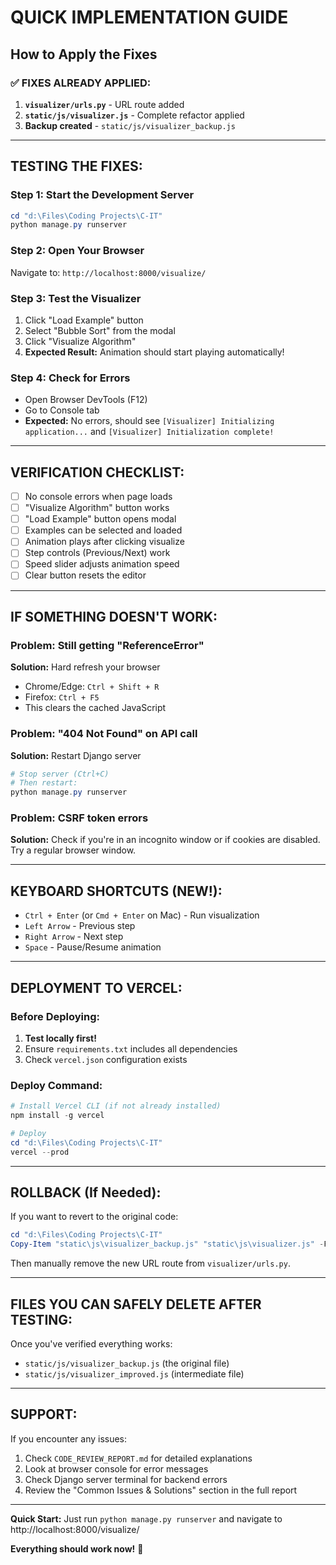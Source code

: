 # QUICK IMPLEMENTATION GUIDE
## How to Apply the Fixes

### ✅ FIXES ALREADY APPLIED:

1. **`visualizer/urls.py`** - URL route added
2. **`static/js/visualizer.js`** - Complete refactor applied
3. **Backup created** - `static/js/visualizer_backup.js`

---

## TESTING THE FIXES:

### Step 1: Start the Development Server
```powershell
cd "d:\Files\Coding Projects\C-IT"
python manage.py runserver
```

### Step 2: Open Your Browser
Navigate to: `http://localhost:8000/visualize/`

### Step 3: Test the Visualizer
1. Click "Load Example" button
2. Select "Bubble Sort" from the modal
3. Click "Visualize Algorithm"
4. **Expected Result:** Animation should start playing automatically!

### Step 4: Check for Errors
- Open Browser DevTools (F12)
- Go to Console tab
- **Expected:** No errors, should see `[Visualizer] Initializing application...` and `[Visualizer] Initialization complete!`

---

## VERIFICATION CHECKLIST:

- [ ] No console errors when page loads
- [ ] "Visualize Algorithm" button works
- [ ] "Load Example" button opens modal
- [ ] Examples can be selected and loaded
- [ ] Animation plays after clicking visualize
- [ ] Step controls (Previous/Next) work
- [ ] Speed slider adjusts animation speed
- [ ] Clear button resets the editor

---

## IF SOMETHING DOESN'T WORK:

### Problem: Still getting "ReferenceError"
**Solution:** Hard refresh your browser
- Chrome/Edge: `Ctrl + Shift + R`
- Firefox: `Ctrl + F5`
- This clears the cached JavaScript

### Problem: "404 Not Found" on API call
**Solution:** Restart Django server
```powershell
# Stop server (Ctrl+C)
# Then restart:
python manage.py runserver
```

### Problem: CSRF token errors
**Solution:** Check if you're in an incognito window or if cookies are disabled. Try a regular browser window.

---

## KEYBOARD SHORTCUTS (NEW!):

- `Ctrl + Enter` (or `Cmd + Enter` on Mac) - Run visualization
- `Left Arrow` - Previous step
- `Right Arrow` - Next step
- `Space` - Pause/Resume animation

---

## DEPLOYMENT TO VERCEL:

### Before Deploying:
1. **Test locally first!**
2. Ensure `requirements.txt` includes all dependencies
3. Check `vercel.json` configuration exists

### Deploy Command:
```powershell
# Install Vercel CLI (if not already installed)
npm install -g vercel

# Deploy
cd "d:\Files\Coding Projects\C-IT"
vercel --prod
```

---

## ROLLBACK (If Needed):

If you want to revert to the original code:

```powershell
cd "d:\Files\Coding Projects\C-IT"
Copy-Item "static\js\visualizer_backup.js" "static\js\visualizer.js" -Force
```

Then manually remove the new URL route from `visualizer/urls.py`.

---

## FILES YOU CAN SAFELY DELETE AFTER TESTING:

Once you've verified everything works:
- `static/js/visualizer_backup.js` (the original file)
- `static/js/visualizer_improved.js` (intermediate file)

---

## SUPPORT:

If you encounter any issues:
1. Check `CODE_REVIEW_REPORT.md` for detailed explanations
2. Look at browser console for error messages
3. Check Django server terminal for backend errors
4. Review the "Common Issues & Solutions" section in the full report

---

**Quick Start:** Just run `python manage.py runserver` and navigate to http://localhost:8000/visualize/

**Everything should work now!** 🚀
